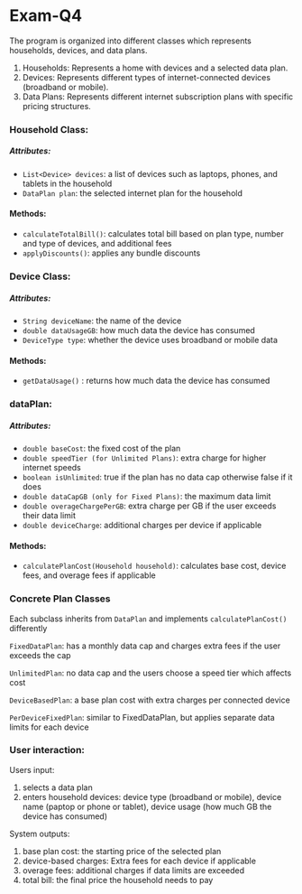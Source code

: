 # Exam-Q4



The program is organized into different classes which represents households, devices, and data plans.

1. Households: Represents a home with devices and a selected data plan.
2. Devices: Represents different types of internet-connected devices (broadband or mobile).
3. Data Plans: Represents different internet subscription plans with specific pricing structures.


### Household Class:

##### Attributes:
- `List<Device> devices`: a list of devices such as laptops, phones, and tablets in the household
- `DataPlan plan`: the selected internet plan for the household

#### Methods:
- `calculateTotalBill()`: calculates total bill based on plan type, number and type of devices, and additional fees
- `applyDiscounts()`: applies any bundle discounts

### Device Class:

##### Attributes:
- `String deviceName`: the name of the device
- `double dataUsageGB`: how much data the device has consumed
- `DeviceType type`: whether the device uses broadband or mobile data

#### Methods:
- `getDataUsage()` : returns how much data the device has consumed

### dataPlan:

##### Attributes:
- `double baseCost`: the fixed cost of the plan
- `double speedTier (for Unlimited Plans)`: extra charge for higher internet speeds
- `boolean isUnlimited`: true if the plan has no data cap otherwise false if it does
- `double dataCapGB (only for Fixed Plans)`: the maximum data limit
- `double overageChargePerGB`: extra charge per GB if the user exceeds their data limit
- `double deviceCharge`: additional charges per device if applicable

#### Methods:
- `calculatePlanCost(Household household)`: calculates base cost, device fees, and overage fees if applicable

### Concrete Plan Classes

Each subclass inherits from `DataPlan` and implements `calculatePlanCost()` differently

`FixedDataPlan`: has a monthly data cap and charges extra fees if the user exceeds the cap

`UnlimitedPlan`: no data cap and the users choose a speed tier which affects cost

`DeviceBasedPlan`: a base plan cost with extra charges per connected device

`PerDeviceFixedPlan`: similar to FixedDataPlan, but applies separate data limits for each device



### User interaction:
Users input:
1. selects a data plan
2. enters household devices: device type (broadband or mobile), device name (paptop or phone or tablet), device usage (how much GB the device has consumed)

System outputs:
1. base plan cost: the starting price of the selected plan
2. device-based charges: Extra fees for each device if applicable
3. overage fees: additional charges if data limits are exceeded
4. total bill: the final price the household needs to pay




























